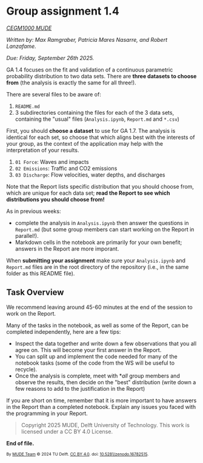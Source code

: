 # Group assignment 1.4

*[CEGM1000 MUDE](http://mude.citg.tudelft.nl/)*

*Written by: Max Ramgraber, Patricia Mares Nasarre, and Robert Lanzafame.*

*Due: Friday, September 26th 2025.*

GA 1.4 focuses on the fit and validation of a continuous parametric probability distribution to two data sets. There are **three datasets to choose from** (the analysis is exactly the same for all three!).

There are several files to be aware of:

1. `README.md`
2. 3 subdirectories containing the files for each of the 3 data sets, containing the "usual" files (`Analysis.ipynb`, `Report.md` and `*.csv`)

First, you should **choose a dataset** to use for GA 1.7. The analysis is identical for each set, so choose that which aligns best with the interests of your group, as the context of the application may help with the interpretation of your results.

1. `01 Force`: Waves and impacts
1. `02 Emissions`: Traffic and CO2 emissions
3. `03 Discharge`: Flow velocities, water depths, and discharges

Note that the Report lists specific distribution that you should choose from, which are unique for each data set; **read the Report to see which distributions you should choose from!**

As in previous weeks:
- complete the analysis in `Analysis.ipynb` then answer the questions in `Report.md` (but some group members can start working on the Report in parallel!).
- Markdown cells in the notebook are primarily for your own benefit; answers in the Report are more imporant. 

When **submitting your assignment** make sure your `Analysis.ipynb` and `Report.md` files are in the root directory of the repository (i.e., in the same folder as this README file).

## Task Overview

We recommend leaving around 45-60 minutes at the end of the session to work on the Report.

Many of the tasks in the notebook, as well as some of the Report, can be completed independently, here are a few tips:
- Inspect the data together and write down a few observations that you all agree on. This will become your first answer in the Report.
- You can split up and implement the code needed for many of the notebook tasks (some of the code from the WS will be useful to recycle).
- Once the analysis is complete, meet with **all* group members and observe the results, then decide on the "best" distribution (write down a few reasons to add to the justification in the Report)

If you are short on time, remember that it is more important to have answers in the Report than a completed notebook. Explain any issues you faced with the programming in your Report.

> Copyright 2025 MUDE, Delft University of Technology. This work is licensed under a CC BY 4.0 License.

**End of file.**

<span style="font-size: 75%">
By <a rel="MUDE" href="http://mude.citg.tudelft.nl/">MUDE Team</a> &copy; 2024 TU Delft. <a rel="license" href="http://creativecommons.org/licenses/by/4.0/">CC BY 4.0</a>. doi: <a rel="Zenodo DOI" href="https://doi.org/10.5281/zenodo.16782515">10.5281/zenodo.16782515</a>.